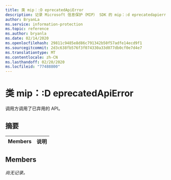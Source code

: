 ```yaml
---
title: 类 mip：:D eprecatedApiError
description: 记录 Microsoft 信息保护（MIP） SDK 的 mip：:d eprecatedapierror 类。
author: BryanLa
ms.service: information-protection
ms.topic: reference
ms.author: bryanla
ms.date: 02/14/2020
ms.openlocfilehash: 29811c9485e8d86c791342b50f57adfe14ecd9f1
ms.sourcegitcommit: 2d3c638fb576f3f074330a33d077db0cf0e7d4e7
ms.translationtype: MT
ms.contentlocale: zh-CN
ms.lasthandoff: 02/20/2020
ms.locfileid: "77488800"
---
```

# <a name="class-mipdeprecatedapierror"></a>类 mip：:D eprecatedApiError 
调用方调用了已弃用的 API。
  
## <a name="summary"></a>摘要
 Members                        | 说明                                
--------------------------------|---------------------------------------------
  
## <a name="members"></a>Members
_尚无记录。_
